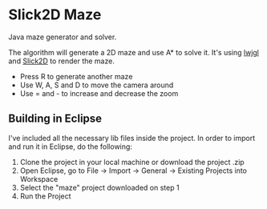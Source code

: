 Slick2D Maze
============

Java maze generator and solver.

The algorithm will generate a 2D maze and use A* to solve it. It's using [lwjgl](http://lwjgl.org/) and [Slick2D](http://slick.ninjacave.com/) to render the maze.

* Press R to generate another maze
* Use W, A, S and D to move the camera around
* Use = and - to increase and decrease the zoom


Building in Eclipse
-

I've included all the necessary lib files inside the project. In order to import and run it in Eclipse, do the following:

1. Clone the project in your local machine or download the project .zip
2. Open Eclipse, go to File -> Import -> General -> Existing Projects into Workspace
3. Select the "maze" project downloaded on step 1
4. Run the Project
